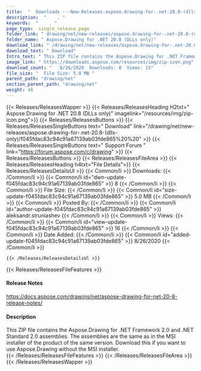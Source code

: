 ```yaml
---
title:  "  Downloads ---New-Releases-aspose.drawing-for-.net-20.8-(dlls-only) . " 
description:  "    . " 
keywords:  "    . " 
page_type:  single_release_page
folder_link: " drawing/net/new-releases/aspose.drawing-for-.net-20.8-(dlls-only)/"
folder_name: " Aspose.Drawing for .NET 20.8 (DLLs only)"
download_link: " /drawing/net/new-releases/aspose.drawing-for-.net-20.8-(dlls-only)/f045fdac83c94c91a67139ab03fde865"
download_text: " Download"
Intro_text: " This ZIP file contains the Aspose.Drawing for .NET Framework 2.0 and .NET Standa..."
image_link: " https://downloads.aspose.com/resources/img/zip-icon.png"
download_count: "   8/26/2020  Downloads: 8  Views: 15"
file_size: "  File Size: 5.0 MB "
parent_path: "drawing/net"
section_parent_path: "drawing/net"
weight: 48 
---
```


{{< Releases/ReleasesWapper >}}
  {{< Releases/ReleasesHeading H2txt=" Aspose.Drawing for .NET 20.8 (DLLs only)" imagelink="/resources/img/zip-icon.png">}}
  {{< Releases/ReleasesButtons >}}
    {{< Releases/ReleasesSingleButtons text=" Download" link="/drawing/net/new-releases/aspose.drawing-for-.net-20.8-(dlls-only)/f045fdac83c94c91a67139ab03fde865%20%20" >}}
    {{< Releases/ReleasesSingleButtons text=" Support Forum " link="https://forum.aspose.com/c/drawing" >}}
  {{< Releases/ReleasesButtons >}}
  {{< Releases/ReleasesFileArea >}}
    {{< Releases/ReleasesHeading h4txt="File Details">}}
    {{< Releases/ReleasesDetailsUl >}}
            {{< Common/li  >}} Downloads: {{< /Common/li >}} 
      {{< Common/li id="dwn-update-f045fdac83c94c91a67139ab03fde865" >}} 8 {{< /Common/li >}} 
      {{< Common/li  >}} File Size: {{< /Common/li >}} 
      {{< Common/li id="size-update-f045fdac83c94c91a67139ab03fde865" >}} 5.0 MB {{< /Common/li >}} 
      {{< Common/li  >}} Posted By: {{< /Common/li >}} 
      {{< Common/li id="author-update-f045fdac83c94c91a67139ab03fde865" >}} aleksandr.struniashev {{< /Common/li >}} 
      {{< Common/li  >}} Views: {{< /Common/li >}} 
      {{< Common/li id="view-update-f045fdac83c94c91a67139ab03fde865" >}} 16 {{< /Common/li >}} 
      {{< Common/li  >}} Date Added: {{< /Common/li >}} 
      {{< Common/li id="added-update-f045fdac83c94c91a67139ab03fde865" >}} 8/26/2020 {{< /Common/li >}} 

    {{< /Releases/ReleasesDetailsUl >}}

  {{< Releases/ReleasesFileFeatures >}}
      <h4>Release Notes</h4><div><a href="https://docs.aspose.com/drawing/net/aspose-drawing-for-net-20-8-release-notes/">https://docs.aspose.com/drawing/net/aspose-drawing-for-net-20-8-release-notes/</a></div><h4>Description</h4><div class="HTMLDescription">This ZIP file contains the Aspose.Drawing for .NET Framework 2.0 and .NET Standard 2.0 assemblies. The assemblies are the same as in the MSI installer of the product of the same version. Download this if you want to use Aspose.Drawing without the MSI installer.</div>
  {{< /Releases/ReleasesFileFeatures >}}
 {{< /Releases/ReleasesFileArea >}}
{{< /Releases/ReleasesWapper >}}


